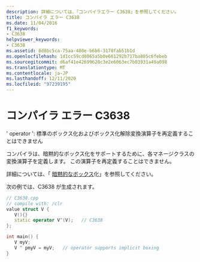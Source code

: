 ```yaml
---
description: 詳細については、「コンパイラエラー C3638」を参照してください。
title: コンパイラ エラー C3638
ms.date: 11/04/2016
f1_keywords:
- C3638
helpviewer_keywords:
- C3638
ms.assetid: 8d8bc5ca-75aa-480e-b6b6-3178fab51b1d
ms.openlocfilehash: 1d1cc59cd8065a5b0e661292b717ba885c6febeb
ms.sourcegitcommit: d6af41e42699628c3e2e6063ec7b03931a49a098
ms.translationtype: MT
ms.contentlocale: ja-JP
ms.lasthandoff: 12/11/2020
ms.locfileid: "97239195"
---
```

# <a name="compiler-error-c3638"></a>コンパイラ エラー C3638

' operator ': 標準のボックス化およびボックス化解除変換演算子を再定義することはできません

コンパイラは、暗黙的なボックス化をサポートするために、各マネージクラスの変換演算子を定義します。 この演算子を再定義することはできません。

詳細については、「 [暗黙的なボックス](../../extensions/boxing-cpp-component-extensions.md)化」を参照してください。

次の例では、C3638 が生成されます。

```cpp
// C3638.cpp
// compile with: /clr
value struct V {
   V(){}
   static operator V^(V);   // C3638
};

int main() {
   V myV;
   V ^ pmyV = myV;   // operator supports implicit boxing
}
```
